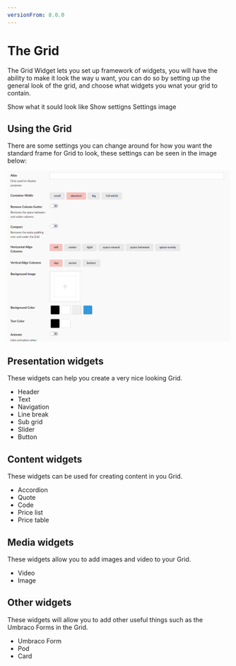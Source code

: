```yaml
---
versionFrom: 8.0.0
---
```


# The Grid
The Grid Widget lets you set up framework of widgets, you will have the ability to make it look the way u want, you can do so by setting up the general look of the grid, and choose what widgets you wnat your grid to contain.

Show what it sould look like
Show settigns 
Settings image

## Using the Grid

There are some settings you can change around for how you want the standard frame for Grid to look, these settings can be seen in the image below:

![Grid Settings](images/Grid-Settings.png)

## Presentation widgets

These widgets can help you create a very nice looking Grid.

- Header
- Text
- Navigation
- Line break
- Sub grid
- Slider
- Button

## Content widgets

These widgets can be used for creating content in you Grid.
- Accordion
- Quote
- Code
- Price list
- Price table

## Media widgets

These widgets allow you to add images and video to your Grid.

- Video
- Image

## Other widgets 
These widgets will allow you to add other useful things such as the Umbraco Forms in the Grid.

- Umbraco Form
- Pod
- Card